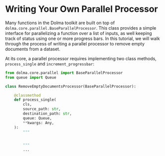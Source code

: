 # Writing Your Own Parallel Processor

Many functions in the Dolma toolkit are built on top of `dolma.core.parallel.BaseParallelProcessor`. This class provides a simple interface for parallelizing a function over a list of inputs, as well keeping track of status using one or more progress bars. In this tutorial, we will walk through the process of writing a parallel processor to remove empty documents from a dataset.


At its core, a parallel processor requires implementing two class methods, `process_single` and `increment_progressbar`:

```python
from dolma.core.parallel import BaseParallelProcessor
from queue import Queue

class RemoveEmptyDocumentsProcessor(BaseParallelProcessor):

    @classmethod
    def process_single(
        cls,
        source_path: str,
        destination_path: str,
        queue: Queue,
        **kwargs: Any,
    ):
        """


        """
        ...

```
